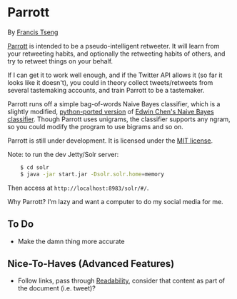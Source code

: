 Parrott
=======
By [Francis Tseng](http://supermedes.com)

[Parrott](http://supermedes.com/labs/parrott/) is intended to be a pseudo-intelligent retweeter. It will learn
from your retweeting habits, and optionally the retweeting habits of
others, and try to retweet things on your behalf.

If I can get it to work well enough, and if the Twitter API allows it
(so far it looks like it doesn't), you could in theory collect
tweets/retweets from several tastemaking accounts, and train Parrott to
be a tastemaker.

Parrott runs off a simple bag-of-words Naive Bayes classifier, which is
a slightly modified, [python-ported
version](https://github.com/ftzeng/naivebayes) of [Edwin Chen's Naive Bayes
classifier](http://goo.gl/uLmBf). Though Parrott uses unigrams, the
classifier supports any ngram, so you could modify the program to use
bigrams and so on.

Parrott is still under development. It is licensed under the [MIT
license](https://github.com/ftzeng/parrott/blob/master/LICENSE.txt).

Note: to run the dev Jetty/Solr server:
``` bash
    $ cd solr
    $ java -jar start.jar -Dsolr.solr.home=memory
```
Then access at `http://localhost:8983/solr/#/`.

Why Parrott?
I'm lazy and want a computer to do my social media for me.


## To Do
* Make the damn thing more accurate

## Nice-To-Haves (Advanced Features)
* Follow links, pass through
	[Readability](https://github.com/buriy/python-readability), consider
	that content as part of the document (i.e. tweet)?